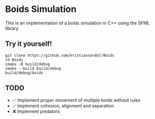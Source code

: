 # Boids Simulation

This is an implementation of a boids simulation in C++ using the SFML library.

## Try it yourself!

```
git clone https://github.com/kristiansordal/Boids
cd Boids
cmake -B build/debug
cmake --build build/debug
build/debug/boids
```

## TODO
- ✅ Implement proper movement of multiple boids without rules
- ✅ Implement cohesion, alignment and separation
- ❌ Implement predators
